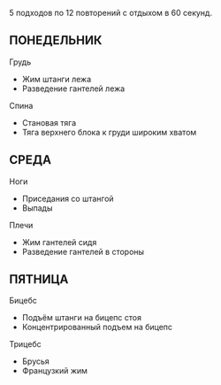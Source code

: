5 подходов по 12 повторений с отдыхом в 60 секунд.

## ПОНЕДЕЛЬНИК

Грудь

* Жим штанги лежа
* Разведение гантелей лежа

Спина

* Становая тяга
* Тяга верхнего блока к груди широким хватом

## СРЕДА

Ноги

* Приседания со штангой
* Выпады

Плечи

* Жим гантелей сидя
* Разведение гантелей в стороны

## ПЯТНИЦА

Бицебс

* Подъём штанги на бицепс стоя
* Концентрированный подъем на бицепс

Трицебс

* Брусья
* Французкий жим